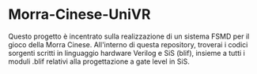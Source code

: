 # Morra-Cinese-UniVR
Questo progetto è incentrato sulla realizzazione di un sistema FSMD per il gioco della Morra Cinese. All'interno di questa repository, troverai i codici sorgenti scritti in linguaggio hardware Verilog e SiS (blif), insieme a tutti i moduli .blif relativi alla progettazione a gate level in SiS.
